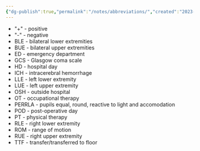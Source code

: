 ```yaml
---
{"dg-publish":true,"permalink":"/notes/abbreviations/","created":"2023-05-12T22:05:52.000-05:00","updated":"2023-05-21T16:56:57.000-05:00"}
---
```



- "+" - positive
- "-" - negative
- BLE - bilateral lower extremities
- BUE - bilateral upper extremities
- ED - emergency department
- GCS - Glasgow coma scale
- HD - hospital day
- ICH - intracerebral hemorrhage
- LLE - left lower extremity
- LUE - left upper extremity
- OSH - outside hospital
- OT - occupational therapy
- PERRLA - pupils equal, round, reactive to light and accomodation
- POD - post-operative day
- PT - physical therapy
- RLE - right lower extremity
- ROM - range of motion
- RUE - right upper extremity
- TTF - transfer/transferred to floor
